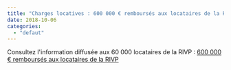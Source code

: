 ```yaml
---
title: "Charges locatives : 600 000 € remboursés aux locataires de la RIVP"
date: 2018-10-06
categories: 
  - "defaut"
---
```


Consultez l'information diffusée aux 60 000 locataires de la RIVP : [600 000 € remboursés aux locataires de la RIVP](/uploads/Tract-RIVP-recto-Vdef.pdf)
